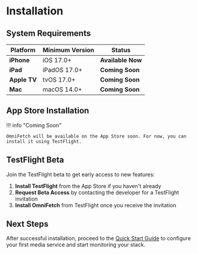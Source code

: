 # Installation

## System Requirements

| Platform | Minimum Version | Status |
|----------|----------------|--------|
| **iPhone** | iOS 17.0+ | **Available Now** |
| **iPad** | iPadOS 17.0+ | **Coming Soon** |
| **Apple TV** | tvOS 17.0+ | **Coming Soon** |
| **Mac** | macOS 14.0+ | **Coming Soon** |

## App Store Installation

!!! info "Coming Soon"

    OmniFetch will be available on the App Store soon. For now, you can install it using TestFlight.

## TestFlight Beta

Join the TestFlight beta to get early access to new features:

1. **Install TestFlight** from the App Store if you haven't already
2. **Request Beta Access** by contacting the developer for a TestFlight invitation
3. **Install OmniFetch** from TestFlight once you receive the invitation

## Next Steps

After successful installation, proceed to the [Quick Start Guide](quick-start.md) to configure your first media service and start monitoring your stack.